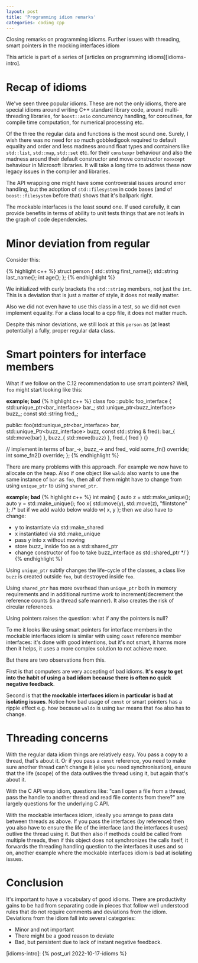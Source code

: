 ```yaml
---
layout: post
title: 'Programming idiom remarks'
categories: coding cpp
---
```


Closing remarks on programming idioms. Further issues with threading, smart
pointers in the mocking interfaces idiom

This article is part of a series of [articles on programming
idioms][idioms-intro].


# Recap of idioms

We've seen three popular idioms. These are not the only idioms, there are
special idioms around writing C++ standard library code, around multi-threading
libraries, for `boost::asio` concurrency handling, for coroutines, for compile
time computation, for numerical processing etc.

Of the three the regular data and functions is the most sound one. Surely, I
wish there was no need for so much gobbledigook required to default equality and
order and less madness around float types and containers like `std::list`,
`std::map`, `std::set` etc. for their `constexpr` behaviour and also the
madness around their default constructor and move constructor `noexcept`
behaviour in Microsoft libraries. It will take a long time to address these now
legacy issues in the compiler and libraries.

The API wrapping one might have some controversial issues around error
handling, but the adoption of `std::filesystem` in code bases (and of
`boost::filesystem` before that) shows that it's ballpark right.

The mockable interfaces is the least sound one. If used carefully, it can
provide benefits in terms of ability to unit tests things that are not leafs in
the graph of code dependencies.


# Minor deviation from regular

Consider this:

{% highlight c++ %}
struct person
{
  std::string first_name{};
  std::string last_name{};
  int age{};
};
{% endhighlight %}

We initialized with curly brackets the `std::string` members, not just the
`int`. This is a deviation that is just a matter of style, it does not really
matter.

Also we did not even have to use this class in a test, so we did not even
implement equality. For a class local to a cpp file, it does not matter much.

Despite this minor deviations, we still look at this `person` as (at least
potentially) a fully, proper regular data class.


# Smart pointers for interface members

What if we follow on the C.12 recommendation to use smart pointers? Well, `foo`
might start looking like this:

**example; bad**
{% highlight c++ %}
class foo : public foo_interface {
  std::unique_ptr<bar_interface> bar_;
  std::unique_ptr<buzz_interface> buzz_;
  const std::string fred_;

public:
  foo(std::unique_ptr<bar_interface> bar,
      std::unique_Ptr<buzz_interface> buzz,
      const std::string & fred):
    bar_{ std::move(bar) }, buzz_{ std::move(buzz) }, fred_{ fred }
  {}

  // implement in terms of bar_->, buzz_-> and fred_
  void some_fn() override;
  int some_fn2() override;
};
{% endhighlight %}

There are many problems with this approach. For example we now have to allocate
on the heap. Also if one object like `waldo` also wants to use the same
instance of `bar` as `foo`, then all of them might have to change from using
`unique_ptr` to using `shared_ptr`.

**example; bad**
{% highlight c++ %}
int main() {
  auto z = std::make_unique<buzz>();
  auto y = std::make_unique<bar>();
  foo x{ std::move(y), std::move(z), "flintstone" };
  /*
  but if we add waldo below
  waldo w{ x, y };
  then we also have to change:
  - y to instantiate via std::make_shared
  - x instantiated via std::make_unique
  - pass y into x without moving
  - store buzz_ inside foo as a std::shared_ptr
  - change constructor of foo to take buzz_interface as std::shared_ptr
  */
}
{% endhighlight %}

Using `unique_ptr` subtly changes the life-cycle of the classes, a class like
`buzz` is created outside `foo`, but destroyed inside `foo`.

Using `shared_ptr` has more overhead than `unique_ptr` both in memory
requirements and in additional runtime work to increment/decrement the
reference counts (in a thread safe manner). It also creates the risk of
circular references.

Using pointers raises the question: what if any the pointers is null?

To me it looks like using smart pointers for interface members in the mockable
interfaces idiom is similar with using `const` reference member interfaces:
it's done with good intentions, but it's not smart, it harms more then it
helps, it uses a more complex solution to not achieve more.

But there are two observations from this.

First is that computers are very accepting of bad idioms. **It's easy to get into
the habit of using a bad idiom because there is often no quick negative
feedback**.

Second is that **the mockable interfaces idiom in particular is bad at
isolating issues**. Notice how bad usage of `const` or smart pointers  has a
ripple effect e.g. how because `waldo` is using `bar` means that `foo` also has
to change.


# Threading concerns

With the regular data idiom things are relatively easy. You pass a copy to a
thread, that's about it. Or if you pass a `const` reference, you need to make
sure another thread can't change it (else you need synchronisation), ensure
that the life (scope) of the data outlives the thread using it, but again
that's about it.

With the C API wrap idiom, questions like: "can I open a file from a thread,
pass the handle to another thread and read file contents from there?" are
largely questions for the underlying C API.

With the mockable interfaces idiom, ideally you arrange to pass data between
threads as above. If you pass the interfaces (by reference) then you also have
to ensure the life of the interface (and the interfaces it uses) outlive the
thread using it. But then also if methods could be called from multiple
threads, then if this object does not synchronizes the calls itself, it
forwards the threading handling question to the interfaces it uses and so on,
another example where the mockable interfaces idiom is bad at isolating issues.


# Conclusion

It's important to have a vocabulary of good idioms. There are productivity
gains to be had from separating code in pieces that follow well understood
rules that do not require comments and deviations from the idiom. Deviations
from the idiom fall into several categories:
- Minor and not important
- There might be a good reason to deviate
- Bad, but persistent due to lack of instant negative feedback.


[idioms-intro]:    {% post_url 2022-10-17-idioms %}
